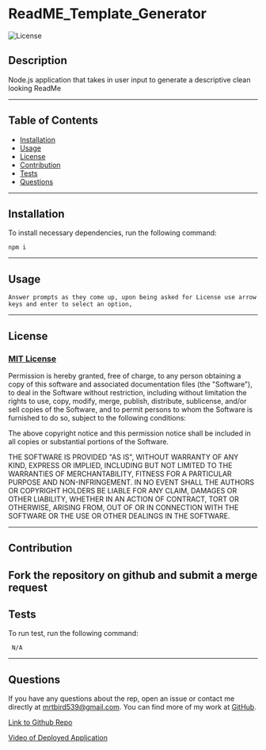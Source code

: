 # ReadME_Template_Generator

  ![License](https://img.shields.io/badge/license-MIT-blue)

  
  ## **Description**
  
  Node.js application that takes in user input to generate a descriptive clean looking ReadMe
  
  ---
  
  ## **Table of Contents**
  
  - [Installation](#installation)
  - [Usage](#usage)
  - [License](#license)
  - [Contribution](#contribution)
  - [Tests](#tests)
  - [Questions](#questions)
  
  ---
  
  ## **Installation**
  
  To install necessary dependencies, run the following command: 
  
  	npm i
  
  ---
  
  ## **Usage**
  
  
  	Answer prompts as they come up, upon being asked for License use arrow keys and enter to select an option,
  
  ---
  
  ## **License**
  
  ### [MIT License](https://spdx.org/licenses/MIT.html)
  Permission is hereby granted, free of charge, to any person obtaining a copy of this software and associated documentation files (the "Software"), to deal in the Software without restriction, including without limitation the rights to use, copy, modify, merge, publish, distribute, sublicense, and/or sell copies of the Software, and to permit persons to whom the Software is furnished to do so, subject to the following conditions:

The above copyright notice and this permission notice shall be included in all copies or substantial portions of the Software.

THE SOFTWARE IS PROVIDED "AS IS", WITHOUT WARRANTY OF ANY KIND, EXPRESS OR IMPLIED, INCLUDING BUT NOT LIMITED TO THE WARRANTIES OF MERCHANTABILITY, FITNESS FOR A PARTICULAR PURPOSE AND NON-INFRINGEMENT. IN NO EVENT SHALL THE AUTHORS OR COPYRIGHT HOLDERS BE LIABLE FOR ANY CLAIM, DAMAGES OR OTHER LIABILITY, WHETHER IN AN ACTION OF CONTRACT, TORT OR OTHERWISE, ARISING FROM, OUT OF OR IN CONNECTION WITH THE SOFTWARE OR THE USE OR OTHER DEALINGS IN THE SOFTWARE.
  
  ---
  ## **Contribution**

  Fork the repository on github and submit a merge request
  ---
  
  ## **Tests**
  
  To run test, run the following command:
  
  	 N/A
  
  ---
  
  ## **Questions**
  
  If you have any questions about the rep, open an issue or contact me directly at [mrtbird539@gmail.com](mailto:mrtbird539@gmail.com). You can find more of my work at [GitHub](https://github.com/mrtbird539).
  


[Link to Github Repo](https://github.com/mrtbird539/ReadME_Template_Generator)

[Video of Deployed Application](https://drive.google.com/file/d/1-ecJAjwpcKtTUr63vYX_-6Qqv9G7oOa_/view)